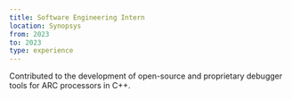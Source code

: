 ```yaml
---
title: Software Engineering Intern
location: Synopsys
from: 2023
to: 2023
type: experience
---
```


Contributed to the development of open-source and proprietary debugger tools for ARC processors in C++.
